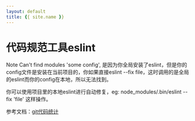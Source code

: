 ```yaml
---
layout: default
title: {{ site.name }}
---
```


# 代码规范工具eslint



Note
Can't find modules 'some config',  是因为你全局安装了eslint，但是你的config文件是安装在当前项目的，你如果直接eslint --fix file，这时调用的是全局的eslint而你的config在本地，所以无法找到。

你可以使用项目里的本地eslint进行自动修复，eg: node_modules/.bin/eslint --fix 'file' 这样操作。

参考文档：[git代码统计](http://link.zhihu.com/?target=https%3A//github.com/standard/eslint-config-standard/issues/84)
